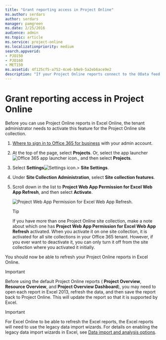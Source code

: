 ```yaml
---
title: "Grant reporting access in Project Online"
ms.author: serdars
author: serdars
manager: pamgreen
ms.date: 2/25/2016
audience: admin
ms.topic: article
ms.service: project-online
ms.localizationpriority: medium
search.appverid:
- PJO150
- PJO160
- MET150
ms.assetid: 4f125cf5-a752-4ce6-b9e9-5a2eb6ace9e2
description: "If your Project Online reports connect to the OData feed, you'll need to grant the BI Azure Service access to Project Web App before you can refresh data in Excel. This article explains how to grant this access."
---
```


# Grant reporting access in Project Online

  
Before you can use Project Online reports in Excel Online, the tenant administrator needs to activate this feature for the Project Online site collection.
  
1. [Where to sign in to Office 365 for business](https://support.office.com/article/e9eb7d51-5430-4929-91ab-6157c5a050b4) with your admin account. 
    
2. At the top of the page, select **Projects**. Or, select the app launcher ![Office 365 app launcher icon.](media/0aaa6945-f9a4-4b13-bf5f-d5c5dbe978fb.png), and then select **Projects**.
    
3. Select **Settings**![Settings icon.](media/22ecb306-849a-4d04-8885-fe49ec9df8ce.png)\> **Site Settings**.
    
4. Under **Site Collection Administration**, select **Site collection features**.
    
5. Scroll down in the list to **Project Web App Permission for Excel Web App Refresh**, and then select **Activate**.
    
    ![Project Web App Permission for Excel Web App Refresh.](media/3b65c380-44e9-4377-8746-a52ae7662965.png)
  
    > [!TIP]
    >  If you have more than one Project Online site collection, make a note about which one has **Project Web App Permission for Excel Web App Refresh** activated. When you activate it on one site collection, it is activated for all site collections in your Office 365 tenant. However, if you ever want to deactivate it, you can only turn it off from the site collection where you activated it initially. 
  
You should now be able to refresh your Project Online reports in Excel Online.
  
> [!IMPORTANT]
>  Before using the default Project Online reports ( **Project Overview**, **Resource Overview**, and **Project Overview Dashboard**), you may need to open each report in Excel 2013, refresh the data, and then save the report back to Project Online. This will update the report so that it is supported by Excel. 

> [!IMPORTANT]
> For Excel Online to be able to refresh the Excel reports, the Excel reports will need to use the legacy data import wizards. For details on enabling the legacy data import wizards in Excel, see [Data import and analysis options](https://support.office.com/article/data-import-and-analysis-options-3ea52160-08bc-45ac-acd9-bc4a11bcc2a2).

